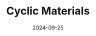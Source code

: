 ---  
layout: startup_page  
title: "Cyclic Materials"  
id: "cyclicmaterials.earth"  
permalink: "/cyclicmaterialscyclicmaterials.earth09252024/"  
website: "https://www.cyclicmaterials.earth/"  
funding_round: "Series B"  
funding_amount: "$53M"  
investors: "ArcTern Ventures, BDC Capital’s Climate Tech Fund, Hitachi Ventures, Zero Infinity Partners, Climate Investment, Microsoft’s Climate Innovation Fund, Fifth Wall, BMW i Ventures, Energy Impact Partners, Planetary Technologies"  
about: "Cyclic Materials is an advanced recycling company building a circular supply chain for rare earth elements and critical materials. They utilize proprietary technologies to sustainably recover these materials from end-of-life products like electric vehicles and wind turbines, addressing the growing need for sustainable rare earth sourcing. This process offers significant environmental benefits compared to traditional mining."  
markets: "Cleantech, Recycling, Rare Earth Elements, Renewable Energy Semiconductor Manufacturing"  
hq: "Toronto, Ontario, Canada"  
founded_year: "2021"  
linkedin: "https://ca.linkedin.com/company/cyclic-materials"  
twitter: "https://twitter.com/CyclicMaterials"  
instagram: ""  
facebook: "https://www.facebook.com/CyclicMaterials"  
crunchbase: "https://www.crunchbase.com/organization/cyclic-materials"  
pitchbook: "https://pitchbook.com/profiles/company/496757-62"  

date_display: "25-Sep-2024"  
date: "2024-09-25"

# SEO Optimization  
meta_title: "Cyclic Materials - Series B Funding ($53M)"  
meta_description: "Cyclic Materials, Cyclic Materials is an advanced recycling company building a circular supply chain for rare earth elements and critical materials. They utilize propri..."  
meta_keywords: "Cyclic Materials, Cleantech, Recycling, Rare Earth Elements, Renewable Energy Semiconductor Manufacturing, Series B funding"  
canonical_url: "https://startup.projectstartups.com/cyclicmaterialscyclicmaterials.earth09252024/"  
---